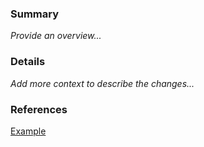 ### Summary
_Provide an overview..._

### Details
_Add more context to describe the changes..._

### References
[Example](www.google.com)
